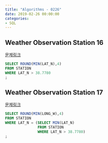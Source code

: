 ```yaml
---
title: "Algorithms - 0226"
date: 2019-02-26 00:00:00
categories:
- SQL
---
```


## Weather Observation Station 16
[문제링크](https://www.hackerrank.com/challenges/weather-observation-station-16/problem)

```sql
SELECT ROUND(MIN(LAT_N),4)
FROM STATION
WHERE LAT_N > 38.7780
;
```


## Weather Observation Station 17
[문제링크](https://www.hackerrank.com/challenges/weather-observation-station-17/problem?h_r=next-challenge&h_v=zen)

```sql
SELECT ROUND(MIN(LONG_W),4)
FROM STATION
WHERE LAT_N = (SELECT MIN(LAT_N)
               FROM STATION
               WHERE LAT_N > 38.7780)
;
```
